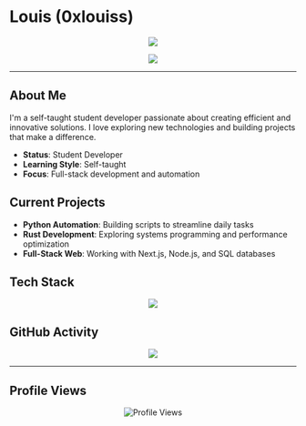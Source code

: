# Louis (0xlouiss)

<p align="center">
  <img src="https://capsule-render.vercel.app/api?type=waving&color=0:0078D4,100:00cfff&height=150&section=header&text=Louis%20(0xlouiss)&fontSize=40&fontAlignY=35" />
</p>

<p align="center">
  <img src="https://readme-typing-svg.demolab.com?font=Fira+Code&duration=4000&pause=1000&color=00CFFF&center=true&vCenter=true&width=600&lines=Hey+there!+I'm+Louis;Student+Developer;I+code+with+curiosity;Rust+is+HARD;Let's+build+something+amazing!" />
</p>

---

## About Me

I'm a self-taught student developer passionate about creating efficient and innovative solutions. I love exploring new technologies and building projects that make a difference.

- **Status**: Student Developer
- **Learning Style**: Self-taught
- **Focus**: Full-stack development and automation

## Current Projects

- **Python Automation**: Building scripts to streamline daily tasks
- **Rust Development**: Exploring systems programming and performance optimization
- **Full-Stack Web**: Working with Next.js, Node.js, and SQL databases

## Tech Stack

<p align="center">
  <img src="https://skillicons.dev/icons?i=python,js,rust,git,github,vscode" />
</p>

## GitHub Activity

<p align="center">
  <img src="https://github-readme-activity-graph.vercel.app/graph?username=0xlouiss&theme=tokyo-night&hide_border=true" />
</p>

---

## Profile Views

<p align="center">
  <img src="https://komarev.com/ghpvc/?username=0xlouiss&style=flat-square&color=00cfff" alt="Profile Views"/>
  
</p>
